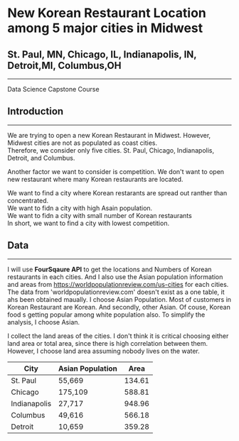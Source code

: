 # New Korean Restaurant Location among 5 major cities in Midwest

## St. Paul, MN, Chicago, IL, Indianapolis, IN, Detroit,MI, Columbus,OH 
***
Data Science Capstone Course

## Introduction
***
We are trying to open a new Korean Restaurant in Midwest. However, Midwest cities are not as populated as coast cities.<br>
Therefore, we consider only five cities. St. Paul, Chicago, Indianapolis, Detroit, and Columbus.<br>

Another factor we want to consider is competition. We don't want to open new restaurant where many Korean restaurants are located.<br>

We want to find a city where Korean restarants are spread out ranther than concentrated.<br>
We want to fidn a city with high Asain population. <br>
We want to fidn a city with small number of Korean restaurants <br>
In short, we want to find a city with lowest competition. 
## Data
***
I will use **FourSqaure API** to get the locations and Numbers of Korean restaurants in each cities. And I also use the Asian population information and areas from https://worldpopulationreview.com/us-cities for each cities. 
The data from 'worldpopulationreview.com' doesn't exist as a one table, it ahs been obtained maually. I choose Asian Population. Most of customers in Korean Restaurant are Korean. And secondly, other Asian. Of couse, Korean food s getting popular among white population also.
To simplify the analysis, I choose Asian.

I collect the land areas of the cities. I don't think it is critical choosing either land area or total area, since there is high correlation between them.
However, I choose land area assuming nobody lives on the water.


|City|Asian Population|Area|
|----|----|----|
|St. Paul|55,669|134.61|
|Chicago|175,109|588.81|
|Indianapolis|27,717|948.96|
|Columbus|49,616|566.18|
|Detroit|10,659|359.28|
